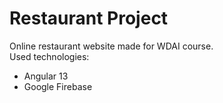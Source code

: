 # Restaurant Project
Online restaurant website made for WDAI course.  
Used technologies:
- Angular 13
- Google Firebase
